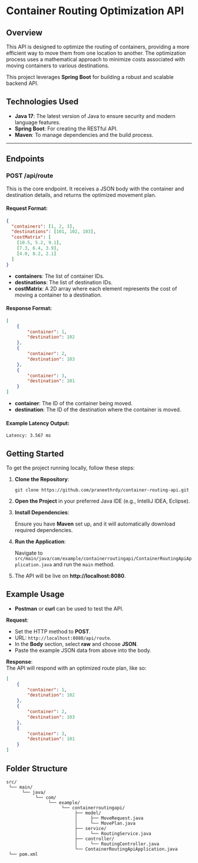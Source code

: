 # Container Routing Optimization API

## Overview

This API is designed to optimize the routing of containers, providing a more efficient way to move them from one location to another. The optimization process uses a mathematical approach to minimize costs associated with moving containers to various destinations.

This project leverages **Spring Boot** for building a robust and scalable backend API.

## Technologies Used

- **Java 17**: The latest version of Java to ensure security and modern language features.
- **Spring Boot**: For creating the RESTful API.
- **Maven**: To manage dependencies and the build process.

---

## Endpoints

### POST /api/route

This is the core endpoint. It receives a JSON body with the container and destination details, and returns the optimized movement plan.

#### Request Format:

```json
{
  "containers": [1, 2, 3],
  "destinations": [101, 102, 103],
  "costMatrix": [
    [10.5, 5.2, 9.1],
    [7.3, 6.4, 3.9],
    [4.0, 8.2, 2.1]
  ]
}
```

- **containers**: The list of container IDs.
- **destinations**: The list of destination IDs.
- **costMatrix**: A 2D array where each element represents the cost of moving a container to a destination.

#### Response Format:

```json
[
    {
        "container": 1,
        "destination": 102
    },
    {
        "container": 2,
        "destination": 103
    },
    {
        "container": 3,
        "destination": 101
    }
]
```

- **container**: The ID of the container being moved.
- **destination**: The ID of the destination where the container is moved.

#### Example Latency Output:
```
Latency: 3.567 ms
```

## Getting Started

To get the project running locally, follow these steps:

1. **Clone the Repository**:

   ```
   git clone https://github.com/praneethrdy/container-routing-api.git
   ```

2. **Open the Project** in your preferred Java IDE (e.g., IntelliJ IDEA, Eclipse).

3. **Install Dependencies**:

   Ensure you have **Maven** set up, and it will automatically download required dependencies.

4. **Run the Application**:

   Navigate to `src/main/java/com/example/containerroutingapi/ContainerRoutingApiApplication.java` and run the `main` method.

5. The API will be live on **http://localhost:8080**.


## Example Usage

- **Postman** or **curl** can be used to test the API.

**Request**:  
- Set the HTTP method to **POST**.
- URL: `http://localhost:8080/api/route`.
- In the **Body** section, select **raw** and choose **JSON**.
- Paste the example JSON data from above into the body.

**Response**:  
The API will respond with an optimized route plan, like so:

```json
[
    {
        "container": 1,
        "destination": 102
    },
    {
        "container": 2,
        "destination": 103
    },
    {
        "container": 3,
        "destination": 101
    }
]
```

## Folder Structure

```
src/
 └── main/
      └── java/
           └── com/
                └── example/
                     └── containerroutingapi/
                          ├── model/
                          │     ├── MoveRequest.java
                          │     └── MovePlan.java
                          ├── service/
                          │     └── RoutingService.java
                          ├── controller/
                          │     └── RoutingController.java
                          └── ContainerRoutingApiApplication.java
 └── pom.xml
```

